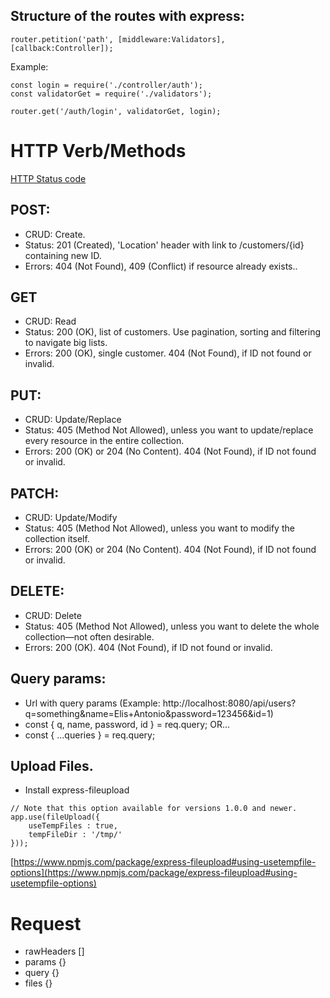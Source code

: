 ## Structure of the routes with express:

```
router.petition('path', [middleware:Validators], [callback:Controller]);
```

Example:
```
const login = require('./controller/auth');
const validatorGet = require('./validators');

router.get('/auth/login', validatorGet, login);
```

# HTTP Verb/Methods
[HTTP Status code](https://developer.mozilla.org/es/docs/Web/HTTP/Status)

## POST:

- CRUD: Create.
- Status: 201 (Created), 'Location' header with link to /customers/{id} containing new ID.
- Errors: 404 (Not Found), 409 (Conflict) if resource already exists..

## GET

- CRUD: Read
- Status: 200 (OK), list of customers. Use pagination, sorting and filtering to navigate big lists.
- Errors: 200 (OK), single customer. 404 (Not Found), if ID not found or invalid.

## PUT:

- CRUD: Update/Replace
- Status: 405 (Method Not Allowed), unless you want to update/replace every resource in the entire collection.
- Errors: 200 (OK) or 204 (No Content). 404 (Not Found), if ID not found or invalid.

## PATCH:

- CRUD: Update/Modify
- Status: 405 (Method Not Allowed), unless you want to modify the collection itself.
- Errors: 200 (OK) or 204 (No Content). 404 (Not Found), if ID not found or invalid.

## DELETE:

- CRUD: Delete
- Status: 405 (Method Not Allowed), unless you want to delete the whole collection—not often desirable.
- Errors: 200 (OK). 404 (Not Found), if ID not found or invalid.


## Query params:
- Url with query params (Example: http://localhost:8080/api/users?q=something&name=Elis+Antonio&password=123456&id=1)
- const { q, name, password, id } = req.query;
OR...
- const { ...queries } = req.query;



## Upload Files.
- Install express-fileupload

```
// Note that this option available for versions 1.0.0 and newer.
app.use(fileUpload({
    useTempFiles : true,
    tempFileDir : '/tmp/'
}));
```

[https://www.npmjs.com/package/express-fileupload#using-usetempfile-options](https://www.npmjs.com/package/express-fileupload#using-usetempfile-options)


# Request
- rawHeaders []
- params {}
- query {}
- files {}